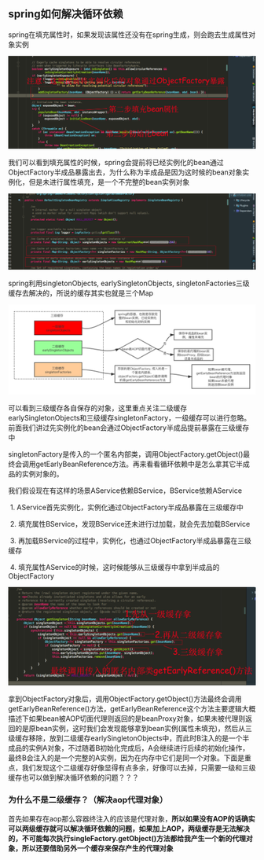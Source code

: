 ## spring如何解决循环依赖

spring在填充属性时，如果发现该属性还没有在spring生成，则会跑去生成属性对象实例

![](../img/1.png)

我们可以看到填充属性的时候，spring会提前将已经实例化的bean通过ObjectFactory半成品暴露出去，为什么称为半成品是因为这时候的bean对象实例化，但是未进行属性填充，是一个不完整的bean实例对象

![](../img/2.png)

spring利用singletonObjects, earlySingletonObjects, singletonFactories三级缓存去解决的，所说的缓存其实也就是三个Map

![](../img/3.png)

可以看到三级缓存各自保存的对象，这里重点关注二级缓存earlySingletonObjects和三级缓存singletonFactory，一级缓存可以进行忽略。前面我们讲过先实例化的bean会通过ObjectFactory半成品提前暴露在三级缓存中

singletonFactory是传入的一个匿名内部类，调用ObjectFactory.getObject()最终会调用getEarlyBeanReference方法。再来看看循环依赖中是怎么拿其它半成品的实例对象的。

  我们假设现在有这样的场景AService依赖BService，BService依赖AService

​    1. AService首先实例化，实例化通过ObjectFactory半成品暴露在三级缓存中

​    2. 填充属性BService，发现BService还未进行过加载，就会先去加载BService

​    3. 再加载BService的过程中，实例化，也通过ObjectFactory半成品暴露在三级缓存

​    4. 填充属性AService的时候，这时候能够从三级缓存中拿到半成品的ObjectFactory

![](../img/4.png)

拿到ObjectFactory对象后，调用ObjectFactory.getObject()方法最终会调用getEarlyBeanReference()方法，getEarlyBeanReference这个方法主要逻辑大概描述下如果bean被AOP切面代理则返回的是beanProxy对象，如果未被代理则返回的是原bean实例，这时我们会发现能够拿到bean实例(属性未填充)，然后从三级缓存移除，放到二级缓存earlySingletonObjects中，而此时B注入的是一个半成品的实例A对象，不过随着B初始化完成后，A会继续进行后续的初始化操作，最终B会注入的是一个完整的A实例，因为在内存中它们是同一个对象。下面是重点，我们发现这个二级缓存好像显得有点多余，好像可以去掉，只需要一级和三级缓存也可以做到解决循环依赖的问题？？？

### 为什么不是二级缓存？（解决aop代理对象）

首先如果存在aop那么容器终注入的应该是代理对象，**所以如果没有AOP的话确实可以两级缓存就可以解决循环依赖的问题，如果加上AOP，两级缓存是无法解决的，不可能每次执行singleFactory.getObject()方法都给我产生一个新的代理对象，所以还要借助另外一个缓存来保存产生的代理对象**

